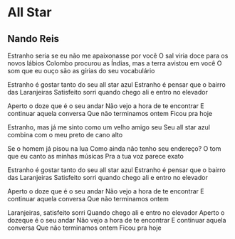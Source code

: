 # All Star
## Nando Reis

Estranho seria se eu não me apaixonasse por você
O sal viria doce para os novos lábios
Colombo procurou as Índias, mas a terra avistou em você
O som que eu ouço são as gírias do seu vocabulário

Estranho é gostar tanto do seu all star azul
Estranho é pensar que o bairro das Laranjeiras
Satisfeito sorri quando chego ali e entro no elevador

Aperto o doze que é o seu andar
Não vejo a hora de te encontrar
E continuar aquela conversa
Que não terminamos ontem
Ficou pra hoje

Estranho, mas já me sinto como um velho amigo seu
Seu all star azul combina com o meu preto de cano alto

Se o homem já pisou na lua
Como ainda não tenho seu endereço?
O tom que eu canto as minhas músicas
Pra a tua voz parece exato

Estranho é gostar tanto do seu all star azul
Estranho é pensar que o bairro das Laranjeiras
Satisfeito sorri quando chego ali e entro no elevador

Aperto o doze que é o seu andar
Não vejo a hora de te encontrar
E continuar aquela conversa
Que não terminamos ontem

Laranjeiras, satisfeito sorri
Quando chego ali e entro no elevador
Aperto o dozeque é o seu andar
Não vejo a hora de te encontrar
E continuar aquela conversa
Que não terminamos ontem
Ficou pra hoje